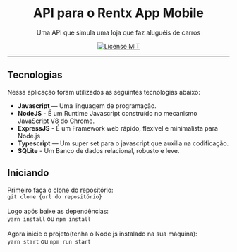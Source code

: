 <h1 align="center">
API para o Rentx App Mobile
</h1>

<p align="center">Uma API que simula uma loja que faz aluguéis de carros</p>

<p align="center">
  <a href="https://opensource.org/licenses/MIT">
    <img src="https://img.shields.io/badge/License-MIT-blue.svg" alt="License MIT">
  </a>
</p>

<hr />

## Tecnologias

[//]: # (Add the features of your project here:)

Nessa aplicação foram utilizados as seguintes tecnologias abaixo:

- **Javascript** — Uma linguagem de programação.
- **NodeJS** - É um Runtime Javascript construído no mecanismo JavaScript V8 do Chrome.
- **ExpressJS** - É um Framework web rápido, flexível e minimalista para Node.js
- **Typescript** — Um super set para o javascript que auxilia na codificação.
- **SQLite** - Um Banco de dados relacional, robusto e leve.

## Iniciando

Primeiro faça o clone do repositório: <br> `git clone {url do repositório}`
<br><br> Logo após baixe as dependências: <br> `yarn install` ou `npm install`
<br><br> Agora inicie o projeto(tenha o Node js instalado na sua máquina): <br>
`yarn start` ou `npm run start`<br><br>

